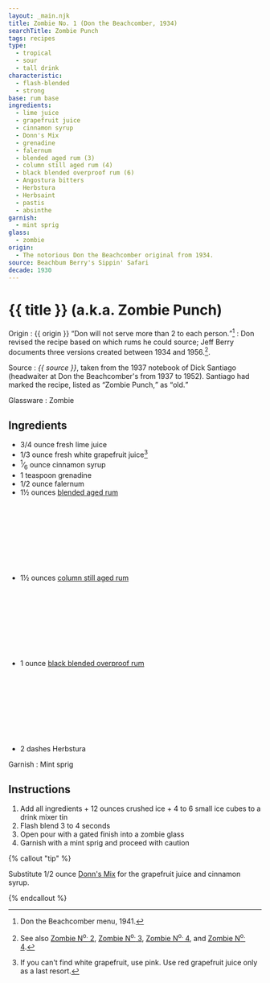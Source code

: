 ```yaml
---
layout: _main.njk
title: Zombie No. 1 (Don the Beachcomber, 1934)
searchTitle: Zombie Punch
tags: recipes
type:
  - tropical
  - sour
  - tall drink
characteristic:
  - flash-blended
  - strong
base: rum base
ingredients:
  - lime juice
  - grapefruit juice
  - cinnamon syrup
  - Donn's Mix
  - grenadine
  - falernum
  - blended aged rum (3)
  - column still aged rum (4)
  - black blended overproof rum (6)
  - Angostura bitters
  - Herbstura
  - Herbsaint
  - pastis
  - absinthe
garnish:
  - mint sprig
glass:
  - zombie
origin:
  - The notorious Don the Beachcomber original from 1934.
source: Beachbum Berry's Sippin' Safari
decade: 1930
---
```


<!-- markdownlint-disable MD025 -->
# {{ title }} (a.k.a. Zombie Punch)
<!-- markdownlint-disable MD025 -->

<div class="dd-add-space">

  Origin
    : {{ origin }} <q>Don will not serve more than 2 to each person.</q>[^1]
    : Don revised the recipe based on which rums he could source; Jeff Berry documents three versions created between 1934 and 1956.[^2].

  Source
    : <cite>{{ source }}</cite>, taken from the 1937 notebook of Dick Santiago (headwaiter at Don the Beachcomber's from 1937 to 1952). Santiago had marked the recipe, listed as <q>Zombie Punch,</q> as <q>old.</q>

  Glassware
    : Zombie

</div>

[^1]: Don the Beachcomber menu, 1941.
[^2]: See also [Zombie N<sup>o.</sup> 2](/recipes/zombie-2-trader-vics-1947/), [Zombie N<sup>o.</sup> 3](/recipes/zombie-3-donns-1950.md), [Zombie N<sup>o.</sup> 4](/recipes/zombie-4-donns-1956.md), and [Zombie N<sup>o.</sup> 4](/recipes/zombie-3-jeff-berry-hamiltons/).

## Ingredients

- 3/4 ounce fresh lime juice
- 1/3 ounce fresh white grapefruit juice[^3]
- <span class="frac"><sup>1</sup>&frasl;<sub>6</sub></span> ounce cinnamon syrup
- 1 teaspoon grenadine
- 1/2 ounce falernum
- 1&frac12; ounces [blended aged rum](/rums/05-rum-blended-aged/)<icon-l space="1em" class="bigger" label="(3)"><span class="with-icon"><svg class="icon"><use href="/assets/images/icons/circle-3.svg#circle-3"></use></svg></span></icon-l>
- 1&frac12; ounces [column still aged rum](/rums/08-rum-column-still-aged/)<icon-l space="1em" class="bigger" label="(4)"><span class="with-icon"><svg class="icon"><use href="/assets/images/icons/circle-4.svg#circle-4"></use></svg></span></icon-l>
- 1 ounce [black blended overproof rum](/rums/12-rum-black-blended-overproof/)<icon-l space="1em" class="bigger" label="(6)"><span class="with-icon"><svg class="icon"><use href="/assets/images/icons/circle-6.svg#circle-6"></use></svg></span></icon-l>
- 2 dashes Herbstura

[^3]: If you can't find white grapefruit, use pink. Use red grapefruit juice only as a last resort.

Garnish
  : Mint sprig

## Instructions

1. Add all ingredients + 12 ounces crushed ice + 4 to 6 small ice cubes to a drink mixer tin
2. Flash blend 3 to 4 seconds
3. Open pour with a gated finish into a zombie glass
4. Garnish with a mint sprig and proceed with caution

<!-- markdownlint-disable MD012 -->
{% callout "tip" %}
<!-- markdownlint-enable MD012 -->
  Substitute 1/2 ounce [Donn's Mix](/mixes/cinnamon-syrup/#tip-2) for the grapefruit juice and cinnamon syrup.

{% endcallout %}
